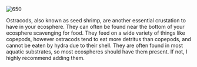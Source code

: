 ![650](da7362c54311cc6cf8da8c706322a271.png)

Ostracods, also known as seed shrimp, are another essential crustation to have in your ecosphere. They can often be found near the bottom of your ecosphere scavenging for food. They feed on a wide variety of things like copepods, however ostracods tend to eat more detritus than copepods, and cannot be eaten by hydra due to their shell. They are often found in most aquatic substrates, so most ecospheres should have them present. If not, I highly recommend adding them.